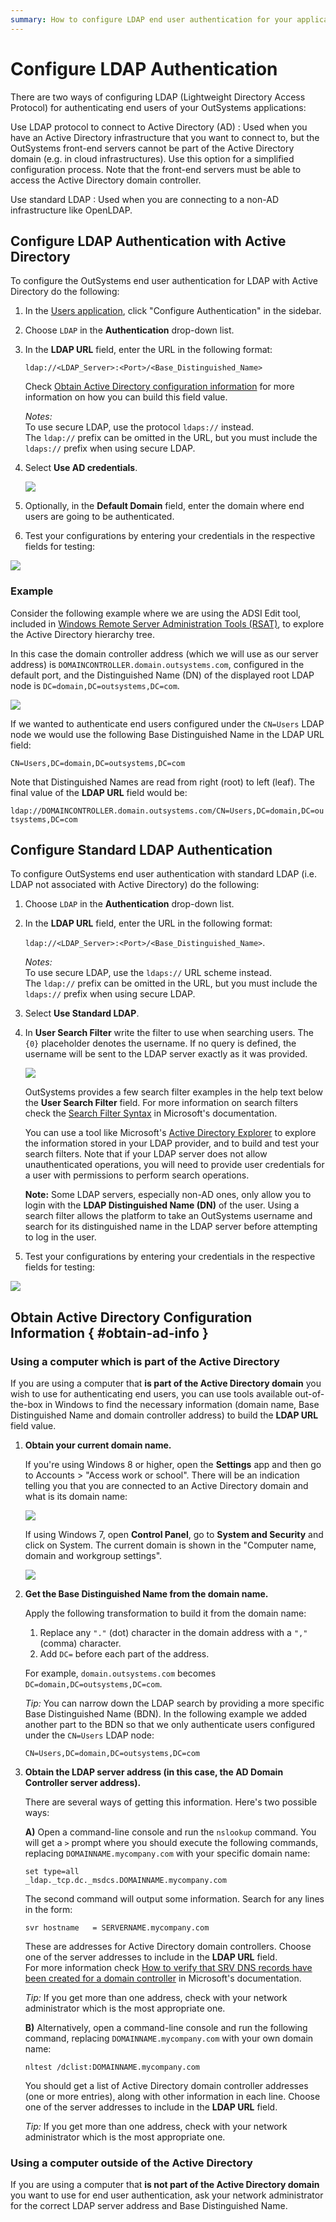 ```yaml
---
summary: How to configure LDAP end user authentication for your applications (both LDAP with Active Directory and standard LDAP).
---
```


# Configure LDAP Authentication

There are two ways of configuring LDAP (Lightweight Directory Access Protocol) for authenticating end users of your OutSystems applications:

Use LDAP protocol to connect to Active Directory (AD)
:   Used when you have an Active Directory infrastructure that you want to connect to, but the OutSystems front-end servers cannot be part of the Active Directory domain (e.g. in cloud infrastructures). Use this option for a simplified configuration process. Note that the front-end servers must be able to access the Active Directory domain controller.

Use standard LDAP
:   Used when you are connecting to a non-AD infrastructure like OpenLDAP.

## Configure LDAP Authentication with Active Directory

To configure the OutSystems end user authentication for LDAP with Active Directory do the following:

1. In the [Users application](<../accessing-users.md>), click "Configure Authentication" in the sidebar.

1. Choose `LDAP` in the **Authentication** drop-down list.

1. In the **LDAP URL** field, enter the URL in the following format:  

    `ldap://<LDAP_Server>:<Port>/<Base_Distinguished_Name>`

    Check [Obtain Active Directory configuration information](<#obtain-ad-info>) for more information on how you can build this field value.

    _Notes:_  
    To use secure LDAP, use the protocol `ldaps://` instead.  
    The `ldap://` prefix can be omitted in the URL, but you must include the `ldaps://` prefix when using secure LDAP.

1. Select **Use AD credentials**. 

    ![](images/users-auth-ldap-ad.png) 

1. Optionally, in the **Default Domain** field, enter the domain where end users are going to be authenticated.

1. Test your configurations by entering your credentials in the respective fields for testing:

![](<images/users-auth-test-configuration.png>)

### Example 

Consider the following example where we are using the ADSI Edit tool, included in [Windows Remote Server Administration Tools (RSAT)](<https://support.microsoft.com/en-us/help/2693643/remote-server-administration-tools-rsat-for-windows-operating-systems>), to explore the Active Directory hierarchy tree. 

In this case the domain controller address (which we will use as our server address) is `DOMAINCONTROLLER.domain.outsystems.com`, configured in the default port, and the Distinguished Name (DN) of the displayed root LDAP node is `DC=domain,DC=outsystems,DC=com`.

![](images/adsi-domaincontroller.png)

If we wanted to authenticate end users configured under the `CN=Users` LDAP node we would use the following Base Distinguished Name in the LDAP URL field:

`CN=Users,DC=domain,DC=outsystems,DC=com`

Note that Distinguished Names are read from right (root) to left (leaf). The final value of the **LDAP URL** field would be:

`ldap://DOMAINCONTROLLER.domain.outsystems.com/CN=Users,DC=domain,DC=outsystems,DC=com`


## Configure Standard LDAP Authentication

To configure OutSystems end user authentication with standard LDAP (i.e. LDAP not associated with Active Directory) do the following:

1. Choose `LDAP` in the **Authentication** drop-down list.

1. In the **LDAP URL** field, enter the URL in the following format:

    `ldap://<LDAP_Server>:<Port>/<Base_Distinguished_Name>`. 

    _Notes:_  
    To use secure LDAP, use the `ldaps://` URL scheme instead.  
    The `ldap://` prefix can be omitted in the URL, but you must include the `ldaps://` prefix when using secure LDAP.

1. Select **Use Standard LDAP**.

1. In **User Search Filter** write the filter to use when searching users. The `{0}` placeholder denotes the username. If no query is defined, the username will be sent  to the LDAP server exactly as it was provided.

    ![](<images/ldap-user-search-filter.png>)

    OutSystems provides a few search filter examples in the help text below the **User Search Filter** field. For more information on search filters check the [Search Filter Syntax](<https://docs.microsoft.com/en-us/windows/desktop/adsi/search-filter-syntax>) in Microsoft's documentation.

    You can use a tool like Microsoft's [Active Directory Explorer](<https://docs.microsoft.com/en-us/sysinternals/downloads/adexplorer>) to explore the information stored in your LDAP provider, and to build and test your search filters. Note that if your LDAP server does not allow unauthenticated operations, you will need to provide user credentials for a user with permissions to perform search operations. 

    **Note:** Some LDAP servers, especially non-AD ones, only allow you to login with the **LDAP Distinguished Name (DN)** of the user. Using a search filter allows the platform to take an OutSystems username and search for its distinguished name in the LDAP server before attempting to log in the user.


1. Test your configurations by entering your credentials in the respective fields for testing:

![](<images/users-auth-test-configuration.png>)

## Obtain Active Directory Configuration Information { #obtain-ad-info }

### Using a computer which is part of the Active Directory

If you are using a computer that **is part of the Active Directory domain** you wish to use for authenticating end users, you can use tools available out-of-the-box in Windows to find the necessary information (domain name, Base Distinguished Name and domain controller address) to build the **LDAP URL** field value.

1. **Obtain your current domain name.**

    If you're using Windows 8 or higher, open the **Settings** app and then go to Accounts > "Access work or school". There will be an indication telling you that you are connected to an Active Directory domain and what is its domain name:

    ![](<images/domain-howto-win10.png>)

    If using Windows 7, open **Control Panel**, go to **System and Security** and click on System. The current domain is shown in the "Computer name, domain and workgroup settings".

    ![](<images/domain-howto-win7.png>)

2. **Get the Base Distinguished Name from the domain name.**

    Apply the following transformation to build it from the domain name:
    
    1. Replace any `"."` (dot) character in the domain address with a `","` (comma) character.  
    1. Add `DC=` before each part of the address.

    For example, `domain.outsystems.com` becomes `DC=domain,DC=outsystems,DC=com`.

    _Tip:_ You can narrow down the LDAP search by providing a more specific Base Distinguished Name (BDN). In the following example we added another part to the BDN so that we only authenticate users configured under the `CN=Users` LDAP node:

    `CN=Users,DC=domain,DC=outsystems,DC=com`

3. **Obtain the LDAP server address (in this case, the AD Domain Controller server address).**

    There are several ways of getting this information. Here's two possible ways:
    
    **A)** Open a command-line console and run the `nslookup` command. You will get a `>` prompt where you should execute the following commands, replacing `DOMAINNAME.mycompany.com` with your specific domain name:
    
    `set type=all`  
    `_ldap._tcp.dc._msdcs.DOMAINNAME.mycompany.com`

    The second command will output some information. Search for any lines in the form:

    `svr hostname   = SERVERNAME.mycompany.com`

    These are addresses for Active Directory domain controllers. Choose one of the server addresses to include in the **LDAP URL** field.  
    For more information check [How to verify that SRV DNS records have been created for a domain controller](<https://support.microsoft.com/en-us/help/816587/how-to-verify-that-srv-dns-records-have-been-created-for-a-domain-cont>) in Microsoft's documentation.
    
    _Tip:_ If you get more than one address, check with your network administrator which is the most appropriate one. 

    **B)** Alternatively, open a command-line console and run the following command, replacing `DOMAINNAME.mycompany.com` with your own domain name:
    
    `nltest /dclist:DOMAINNAME.mycompany.com`

    You should get a list of Active Directory domain controller addresses (one or more entries), along with other information in each line. Choose one of the server addresses to include in the **LDAP URL** field.  

    _Tip:_ If you get more than one address, check with your network administrator which is the most appropriate one.

### Using a computer outside of the Active Directory

If you are using a computer that **is not part of the Active Directory domain** you want to use for end user authentication, ask your network administrator for the correct LDAP server address and Base Distinguished Name.
